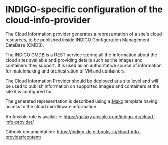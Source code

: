 # INDIGO-specific configuration of the cloud-info-provider

The Cloud Information provider generates a representation of a site's cloud
resources, to be published inside INDIGO Configuration Management DataBase
(CMDB).

The INDIGO CMDB is a REST service storing all the information about the cloud
sites available and providing details such as the images and containers they
support. It is used as an authoritative source of information for matchmaking
and orchestration of VM and containers.

The Cloud Information Provider should be deployed at a site level and will be
used to publish information on supported images and containers at the site it
is configured for.

The generated representation is described using a
[Mako](http://www.makotemplates.org/) template having access to the cloud
middleware information.

An Ansible role is available: https://galaxy.ansible.com/indigo-dc/cloud-info-provider/

Gitbook documentation: https://indigo-dc.gitbooks.io/cloud-info-provider/content/
